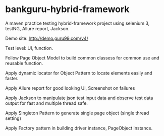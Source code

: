 # bankguru-hybrid-framework

A maven practice testing hybrid-framework project using selenium 3, testNG, Allure report, Jackson.

Demo site: http://demo.guru99.com/v4/

Test level: UI, function.

Follow Page Object Model to build common classess for common use and reusable function. 

Apply dynamic locator for Object Pattern to locate elements easily and faster.

Apply Allure report for good looking UI, Screenshot on failures

Apply Jackson to manipulate json test input data and observe test data output for fast and multiple thread safe.

Apply Singleton Pattern to generate single page object (single thread setting)

Apply Factory pattern in building driver instance, PageObject instance.
